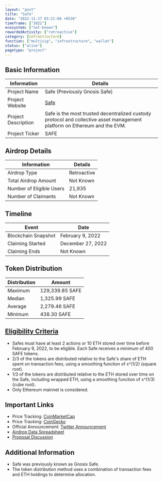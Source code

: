 ```yaml
---
layout: "post"
title: "Safe"
date: "2022-11-27 03:21:08 +0530"
timeframe: ["2022"]
ecosystem: ["not-known"]
rewardedActivity: ["retroactive"]
category: [infrastructure]
function: ["multisig", "infrastructure", "wallet"]
status: ["alive"]
pagetype: "project"
---
```


## Basic Information

| Information         | Details                                                                                                                   |
| ------------------- | ------------------------------------------------------------------------------------------------------------------------- |
| Project Name        | Safe (Previously Gnosis Safe)                                                                                             |
| Project Website     | [Safe](https://safe.global/)                                                                                              |
| Project Description | Safe is the most trusted decentralized custody protocol and collective asset management platform on Ethereum and the EVM. |
| Project Ticker      | SAFE                                                                                                                      |

## Airdrop Details

| Information              | Details     |
| ------------------------ | ----------- |
| Airdrop Type             | Retroactive |
| Total Airdrop Amount     | Not Known   |
| Number of Eligible Users | 21,935      |
| Number of Claimants      | Not Known   |

## Timeline

| Event               | Date              |
| ------------------- | ----------------- |
| Blockchain Snapshot | February 9, 2022  |
| Claiming Started    | December 27, 2022 |
| Claiming Ends       | Not Known         |

## Token Distribution

| Distribution | Amount          |
| ------------ | --------------- |
| Maximum      | 129,339.85 SAFE |
| Median       | 1,325.99 SAFE   |
| Average      | 2,279.46 SAFE   |
| Minimum      | 438.30 SAFE     |

## [Eligibility Criteria](link)

- Safes must have at least 2 actions or 10 ETH stored over time before February 9, 2022, to be eligible. Each Safe receives a minimum of 400 SAFE tokens.
- 2/3 of the tokens are distributed relative to the Safe's share of ETH spent on transaction fees, using a smoothing function of x^(1/2) (square root).
- 1/3 of the tokens are distributed relative to the ETH stored over time on the Safe, including wrapped ETH, using a smoothing function of x^(1/3) (cube root).
- Only Ethereum mainnet is considered.

## Important Links

- Price Tracking: [CoinMarketCap](https://coinmarketcap.com/currencies/safe1)
- Price Tracking: [CoinGecko](https://www.coingecko.com/en/coins/safe1)
- Official Announcement: [Twitter Announcement](https://twitter.com/gnosisSafe/status/1491508247966191620)
- [Airdrop Data Spreadsheet](https://docs.google.com/spreadsheets/d/1kr3OTv44ZW52wJcTTM2axR9jfxT6fiuImWu4xxP9l8U)
- [Proposal Discussion](https://forum.gnosis-safe.io/t/proposal-safe-distribution-for-users/369)

## Additional Information

- Safe was previously known as Gnosis Safe.
- The token distribution method uses a combination of transaction fees and ETH holdings to determine allocation.